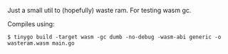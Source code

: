 Just a small util to (hopefully) waste ram.  For testing wasm gc.

Compiles using:

    $ tinygo build -target wasm -gc dumb -no-debug -wasm-abi generic -o wasteram.wasm main.go
